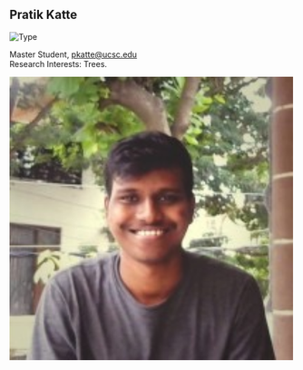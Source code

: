 ## Pratik Katte

![Type](https://img.shields.io/badge/FileType-.newick-yellow)

Master Student, pkatte@ucsc.edu  
Research Interests: Trees.

<img src='pratik.JPEG' alt='pratik' width='500'/>

